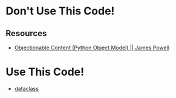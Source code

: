 # Don't Use This Code!

## Resources

- [Objectionable Content (Python Object Model) || James Powell](https://www.youtube.com/watch?v=AmHE0kZhLIQ)

# Use This Code!

- [dataclass](https://docs.python.org/3.7/library/dataclasses.html)
